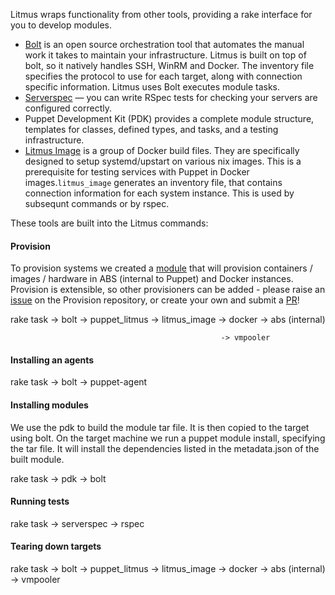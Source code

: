 Litmus wraps functionality from other tools, providing a rake interface for you to develop modules.

* [Bolt](https://github.com/puppetlabs/bolt) is an open source orchestration tool that automates the manual work it takes to maintain your infrastructure. Litmus is built on top of bolt, so it natively handles SSH, WinRM and Docker. The inventory file specifies the protocol to use for each target, along with connection specific information. Litmus uses Bolt executes module tasks. 
* [Serverspec](https://serverspec.org/) — you can write RSpec tests for checking your servers are configured correctly.
* Puppet Development Kit (PDK) provides a complete module structure, templates for classes, defined types, and tasks, and a testing infrastructure. 
* [Litmus Image](https://github.com/puppetlabs/litmus_image) is a group of Docker build files. They are specifically designed to setup systemd/upstart on various nix images. This is a prerequisite for testing services with Puppet in Docker images.`litmus_image` generates an inventory file, that contains connection information for each system instance. This is used by subsequnt commands or by rspec. 

These tools are built into the Litmus commands: 

#### Provision

To provision systems we created a [module](https://github.com/puppetlabs/provision) that will provision containers / images / hardware in ABS (internal to Puppet) and Docker instances. Provision is extensible, so other provisioners can be added - please raise an [issue](https://github.com/puppetlabs/provision/issues) on the Provision repository, or create your own and submit a [PR](https://github.com/puppetlabs/provision/pulls)!

rake task -> bolt -> puppet_litmus -> litmus_image -> docker
                                                   -> abs (internal)
               
                                                   -> vmpooler

#### Installing an agents

rake task -> bolt -> puppet-agent

#### Installing modules

We use the pdk to build the module tar file. It is then copied to the target using bolt. On the target machine we run a puppet module install, specifying the tar file. It will install the dependencies listed in the metadata.json of the built module.

rake task -> pdk -> bolt

#### Running tests

rake task -> serverspec -> rspec

#### Tearing down targets

rake task -> bolt -> puppet_litmus -> litmus_image -> docker
                                                   -> abs (internal)
                                                   -> vmpooler
